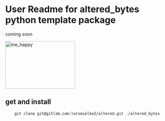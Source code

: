 # User Readme for altered_bytes python template package

coming soon

<img src="https://drive.google.com/uc?id=1C8LBRduuHTgN8tWDqna_eH5lvqhTUQR4" alt="me_happy" class="plain" height="150px" width="220px">

## get and install
```shell
    git clone git@gitlab.com:larsmielke2/altered.git ./altered_bytes
```
